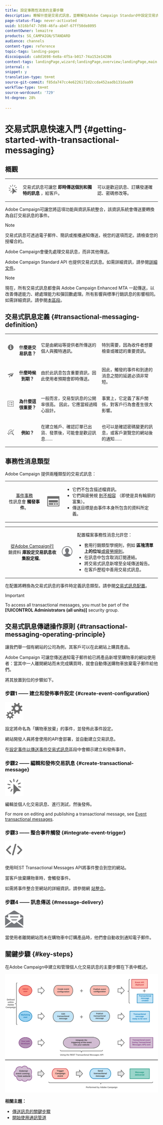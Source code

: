 ```yaml
---
title: 設定事務性消息的主要步驟
description: 瞭解什麼是交易式訊息，並瞭解在Adobe Campaign Standard中設定交易式訊息的主要步驟。
page-status-flag: never-activated
uuid: b316bf47-7d98-46fa-ab4f-67ff50de8095
contentOwner: lemaitre
products: SG_CAMPAIGN/STANDARD
audience: channels
content-type: reference
topic-tags: landing-pages
discoiquuid: ca8d1698-6e8a-4f5a-b017-74a152e14286
context-tags: landingPage,wizard;landingPage,overview;landingPage,main
internal: n
snippet: y
translation-type: tm+mt
source-git-commit: f85da747cc4e6226172d2ccda452aadb131daa99
workflow-type: tm+mt
source-wordcount: '729'
ht-degree: 28%

---
```



# 交易式訊息快速入門 {#getting-started-with-transactional-messaging}

## 概觀

<table>
<tr>
<td class="noborder"><img src="assets/do-not-localize/icon_transactional.svg" width="60px"></td>
<td class="noborder"><p>交易式訊息可讓您 <b>即時傳送個別和獨特的訊息</b> ，給客戶。</p></td>
<td class="noborder"><p>可以是歡迎訊息、訂購發運確認、密碼修改等。</p></td>
</tr>
</table>

Adobe Campaign可讓您將這項功能與資訊系統整合，該資訊系統會傳送要轉換為自訂交易訊息的事件。

>[!NOTE]
>
>交易式訊息可透過電子郵件、簡訊或推播通知傳送，視您的選項而定。請檢查您的授權合約。
>
>Adobe Campaign會優先處理交易訊息，而非其他傳送。

Adobe Campaign Standard API 也提供交易式訊息。如需詳細資訊，請參閱[詳細文件](../../api/using/managing-transactional-messages.md)。

>[!NOTE]
>
>現在，所有交易式訊息都會與 Adobe Campaign Enhanced MTA 一起傳送，以改善傳遞能力、總處理能力和彈回數處理。所有影響與標準行銷訊息的影響相同。如需詳細資訊，請參閱[本區段](../../administration/using/configuring-email-channel.md)。

## 交易式訊息定義 {#transactional-messaging-definition}

<table>
<tr>
<td align="center"><img src="assets/do-not-localize/icon_concepts.svg" width="60px"></td>
<td align="center"><br><p><b>什麼是交易訊息？</b></p></td>
<td><p>它是由網站等提供者所傳送的個人與獨特通訊。</p></td>
<td><p>特別需要，因為收件者想要檢查或確認的重要資訊。</p></td>
</tr>
<tr>
<td align="center"><img src="assets/do-not-localize/icon_channels.svg" width="60px"></td>
<td align="center"><p><b>什麼時候到期？</b></p></td>
<td><p> 由於此訊息包含重要資訊，因此使用者預期會即時傳送。</p></td>
<td><p>因此，觸發的事件和到達的消息之間的延遲必須非常短。</p></td>
</tr>
<tr>
<td align="center"><img src="assets/do-not-localize/icon_important.svg" width="60px"></td>
<td align="center"><p><b>為什麼這很重要？</b></p></td>
<td><p>一般而言，交易型訊息的公開率很高。 因此，它應當經過精心設計。</p></td>
<td><p>事實上，它定義了客戶關係，對客戶行為會產生很大影響。</p></td>
</tr>
<tr>
<td align="center"><img src="assets/do-not-localize/icon_example.svg" width="60px"></td>
<td align="center"><b>例如？</b></td>
<td><p>在建立帳戶、確認訂單已出貨、發票後，可能會是歡迎訊息……</p></td>
<td><p>也可以是確認密碼變更的訊息，或客戶瀏覽您的網站後的通知……</p></td>
</tr>
</table>

## 事務性消息類型

Adobe Campaign 提供兩種類型的交易式訊息：

<!--[Event transactional messages](../../channels/using/event-transactional-messages.md) targeting an **event**. The data contained in the event itself is used to define the delivery target.-->

<table>
<tr>
<td align="center"><a href="../../channels/using/event-transactional-messages.md">事件事務</a><br>性訊息會 <b>觸發事件</b>。</td>
<td align="center"><img src="assets/do-not-localize/icon_event.svg" width="60px"></td>
<td><p><ul><li>它們不包含描述檔資訊。</li><li>它們與疲勞規 <a href="../../sending/using/fatigue-rules.md">則不相容</a> （即使是具有輪廓的富集）。</li><li>傳送目標是由事件本身所包含的資料所定義。</li></ul></p></td>
</tr>
</table>

<!--[Profile transactional messages](../../channels/using/profile-transactional-messages.md) targeting **profiles from the Adobe Campaign marketing database**. You can use information from the Adobe Campaign database to send a transactional message based on customer marketing profiles.-->

<table>
<tr>
<td align="center"><a href="../../channels/using/profile-transactional-messages.md">從Adobe Campaign行</a><br>銷資料 <b>庫設定交易訊息收集設定檔</b>。</td>
<td align="center"><img src="assets/do-not-localize/icon_profile.svg" width="60px"></td>
<td><p>配置檔案事務性消息允許您：<ul><li>套用行銷類型學規則，例如 <b>區塊清單上的位址</b><a href="../../sending/using/fatigue-rules.md">或疲勞規則</a>。</li><li>在訊息中包含取消訂閱連結。</li><li>將交易式訊息新增至全域傳送報告。</li><li>在客戶歷程中善用交易式訊息。</li></ul></p></td>
</tr>
</table>

在配置將轉換為交易式訊息的事件時定義訊息類型。請參閱[交易式訊息配置](../../administration/using/configuring-transactional-messaging.md)。

>[!IMPORTANT]
>
>To access all transactional messages, you must be part of the **[!UICONTROL Administrators (all units)]** security group.

<!--Event transactional messages do not contain profile information, therefore they are not compatible with fatigue rules (even in the case of an enrichment with profiles). However, profile transactional messages are compatible. For more on fatigue rules, see [this section](../../sending/using/fatigue-rules.md#choosing-the-channel).-->

## 交易式訊息傳遞操作原則 {#transactional-messaging-operating-principle}

讓我們舉一個有網站的公司為例，其客戶可以在此網站上購買產品。

Adobe Campaign 可讓您傳送通知電子郵件給已將產品新增至購物車的網站使用者：當其中一人離開網站而未完成購買時，就會自動傳送購物車放棄電子郵件給他們。

將其放置到位的步驟如下。

### 步驟1 —— 建立和發佈事件設定 {#create-event-configuration}

<img src="assets/do-not-localize/icon_config.svg" width="60px">

設定將命名為「購物車放棄」的事件，並發佈此事件設定。

網站開發人員將會使用的API會部署，並自動建立交易訊息。

在[設定事件以傳送事件交易式訊息](../../administration/using/configuring-transactional-messaging.md#use-case--configuring-an-event-to-send-a-transactional-message)區段中會顯示建立和發佈事件。

### 步驟2 —— 編輯和發佈交易訊息 {#create-transactional-message}

<img src="assets/do-not-localize/icon_transactional.svg" width="60px">

編輯並個人化交易訊息、進行測試，然後發佈。

For more on editing and publishing a transactional message, see [Event transactional messages](../../channels/using/event-transactional-messages.md).

### 步驟3 —— 整合事件觸發 {#integrate-event-trigger}

<img src="assets/do-not-localize/icon_api.svg" width="60px">

使用REST Transactional Messages API將事件整合到您的網站。

當客戶放棄購物車時，會觸發事件。

如需將事件整合至網站的詳細資訊，請參閱網 [站整合](../../administration/using/configuring-transactional-messaging.md#integrating-the-triggering-of-the-event-in-a-website)。

### 步驟4 —— 訊息傳送 {#message-delivery}

<!--Once all of these steps have been carried out, the message can be delivered:-->

<img src="assets/do-not-localize/icon_notification.svg" width="60px">

當使用者離開網站而未在購物車中訂購產品時，他們會自動收到通知電子郵件。

## 關鍵步驟 {#key-steps}

在Adobe Campaign中建立和管理個人化交易訊息的主要步驟在下表中概述。

![](assets/message-center-overview.png)

<!--## Transactional messaging publication process {#transactional-messaging-pub-process}

The chart below illustrates the whole transactional messaging publication process.

![](assets/message-center_pub-process.png)

For more on the event configuration steps, see [Transactional messaging configuration](../../administration/using/configuring-transactional-messaging.md).

Read more:

* [About transactional messaging](../../channels/using/about-transactional-messaging.md)
* [Event transactional messages](../../channels/using/event-transactional-messages.md)
* [Profile transactional messages](../../channels/using/profile-transactional-messages.md)
* [Transactional push notifications](../../channels/using/transactional-push-notifications.md)
* [Follow-up messages](../../channels/using/follow-up-messages.md)-->

**相關主題：**

* [傳送訊息的關鍵步驟](../../channels/using/key-steps-to-send-a-message.md)
* [開始使用通訊管道](../../channels/using/get-started-communication-channels.md)